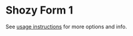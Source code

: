 # Shozy Form 1
See [usage instructions](https://github.com/jaakkopasanen/AutoEq#usage) for more options and info.